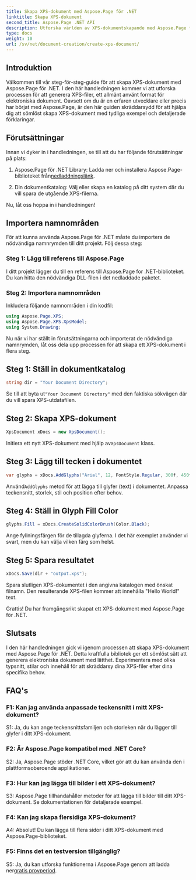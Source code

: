 ```yaml
---
title: Skapa XPS-dokument med Aspose.Page för .NET
linktitle: Skapa XPS-dokument
second_title: Aspose.Page .NET API
description: Utforska världen av XPS-dokumentskapande med Aspose.Page för .NET. Följ vår steg-för-steg-guide för att enkelt generera elektroniska dokument.
type: docs
weight: 10
url: /sv/net/document-creation/create-xps-document/
---
```

## Introduktion

Välkommen till vår steg-för-steg-guide för att skapa XPS-dokument med Aspose.Page för .NET. I den här handledningen kommer vi att utforska processen för att generera XPS-filer, ett allmänt använt format för elektroniska dokument. Oavsett om du är en erfaren utvecklare eller precis har börjat med Aspose.Page, är den här guiden skräddarsydd för att hjälpa dig att sömlöst skapa XPS-dokument med tydliga exempel och detaljerade förklaringar.

## Förutsättningar

Innan vi dyker in i handledningen, se till att du har följande förutsättningar på plats:

1.  Aspose.Page för .NET Library: Ladda ner och installera Aspose.Page-biblioteket från[nedladdningslänk](https://releases.aspose.com/page/net/).

2. Din dokumentkatalog: Välj eller skapa en katalog på ditt system där du vill spara de utgående XPS-filerna.

Nu, låt oss hoppa in i handledningen!

## Importera namnområden

För att kunna använda Aspose.Page för .NET måste du importera de nödvändiga namnrymden till ditt projekt. Följ dessa steg:

### Steg 1: Lägg till referens till Aspose.Page

I ditt projekt lägger du till en referens till Aspose.Page for .NET-biblioteket. Du kan hitta den nödvändiga DLL-filen i det nedladdade paketet.

### Steg 2: Importera namnområden

Inkludera följande namnområden i din kodfil:

```csharp
using Aspose.Page.XPS;
using Aspose.Page.XPS.XpsModel;
using System.Drawing;
```

Nu när vi har ställt in förutsättningarna och importerat de nödvändiga namnrymden, låt oss dela upp processen för att skapa ett XPS-dokument i flera steg.

## Steg 1: Ställ in dokumentkatalog

```csharp
string dir = "Your Document Directory";
```

 Se till att byta ut`"Your Document Directory"` med den faktiska sökvägen där du vill spara XPS-utdatafilen.

## Steg 2: Skapa XPS-dokument

```csharp
XpsDocument xDocs = new XpsDocument();
```

 Initiera ett nytt XPS-dokument med hjälp av`XpsDocument` klass.

## Steg 3: Lägg till tecken i dokumentet

```csharp
var glyphs = xDocs.AddGlyphs("Arial", 12, FontStyle.Regular, 300f, 450f, "Hello World!");
```

 Använd`AddGlyphs` metod för att lägga till glyfer (text) i dokumentet. Anpassa teckensnitt, storlek, stil och position efter behov.

## Steg 4: Ställ in Glyph Fill Color

```csharp
glyphs.Fill = xDocs.CreateSolidColorBrush(Color.Black);
```

Ange fyllningsfärgen för de tillagda glyferna. I det här exemplet använder vi svart, men du kan välja vilken färg som helst.

## Steg 5: Spara resultatet

```csharp
xDocs.Save(dir + "output.xps");
```

Spara slutligen XPS-dokumentet i den angivna katalogen med önskat filnamn. Den resulterande XPS-filen kommer att innehålla "Hello World!" text.

Grattis! Du har framgångsrikt skapat ett XPS-dokument med Aspose.Page för .NET.

## Slutsats

I den här handledningen gick vi igenom processen att skapa XPS-dokument med Aspose.Page för .NET. Detta kraftfulla bibliotek ger ett sömlöst sätt att generera elektroniska dokument med lätthet. Experimentera med olika typsnitt, stilar och innehåll för att skräddarsy dina XPS-filer efter dina specifika behov.

## FAQ's

### F1: Kan jag använda anpassade teckensnitt i mitt XPS-dokument?

S1: Ja, du kan ange teckensnittsfamiljen och storleken när du lägger till glyfer i ditt XPS-dokument.

### F2: Är Aspose.Page kompatibel med .NET Core?

S2: Ja, Aspose.Page stöder .NET Core, vilket gör att du kan använda den i plattformsoberoende applikationer.

### F3: Hur kan jag lägga till bilder i ett XPS-dokument?

S3: Aspose.Page tillhandahåller metoder för att lägga till bilder till ditt XPS-dokument. Se dokumentationen för detaljerade exempel.

### F4: Kan jag skapa flersidiga XPS-dokument?

A4: Absolut! Du kan lägga till flera sidor i ditt XPS-dokument med Aspose.Page-biblioteket.

### F5: Finns det en testversion tillgänglig?

 S5: Ja, du kan utforska funktionerna i Aspose.Page genom att ladda ner[gratis provperiod](https://releases.aspose.com/).
